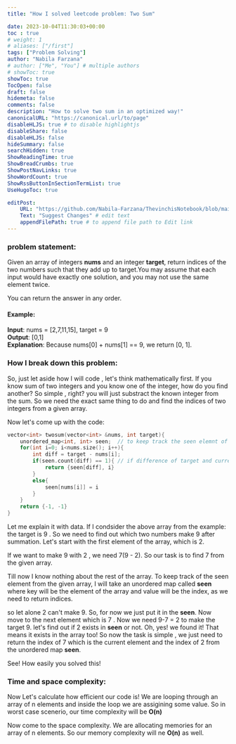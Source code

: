 ```yaml
---
title: "How I solved leetcode problem: Two Sum"

date: 2023-10-04T11:30:03+00:00
toc : true
# weight: 1
# aliases: ["/first"]
tags: ["Problem Solving"]
author: "Nabila Farzana"
# author: ["Me", "You"] # multiple authors
# showToc: true
showToc: true
TocOpen: false
draft: false
hidemeta: false
comments: false
description: "How to solve two sum in an optimized way!"
canonicalURL: "https://canonical.url/to/page"
disableHLJS: true # to disable highlightjs
disableShare: false
disableHLJS: false
hideSummary: false
searchHidden: true
ShowReadingTime: true
ShowBreadCrumbs: true
ShowPostNavLinks: true
ShowWordCount: true
ShowRssButtonInSectionTermList: true
UseHugoToc: true

editPost:
    URL: "https://github.com/Nabila-Farzana/ThevinchisNotebook/blob/main/content/"
    Text: "Suggest Changes" # edit text
    appendFilePath: true # to append file path to Edit link
---
```



### problem statement: 
Given an array of integers __nums__ and an integer __target__, return indices of the two numbers such that they add up to target.You may assume that each input would have exactly one solution, and you may not use the same element twice.

You can return the answer in any order.
#### Example:
__Input__: nums = [2,7,11,15], target = 9  
__Output__: [0,1]  
__Explanation__: Because nums[0] + nums[1] == 9, we return [0, 1].

### How I break down this problem:
So, just let aside how I will code , let's think mathematically first. If you know sum of two integers and you know one of the integer, how do you find another? So simple , right? you will just substract the known integer from the sum. So we need the exact same thing to do and find the indices of two integers from a given array.

Now let's come up with the code:

```cpp
vector<int> twosum(vector<int> &nums, int target){
    unordered_map<int, int> seen;  // to keep track the seen elemnt of the given array nums
    for(int i=0; i<nums.size(); i++){
        int diff = target - nums[i];
        if(seen.count(diff) == 1){ // if difference of target and current elemnt found in the map seen
            return {seen[diff], i}
        }
        else{
            seen[nums[i]] = i
        }
    }
    return {-1, -1}
}
```

Let me explain it with data. If I condsider the above array from the example:  
the target is 9 . So we need to find out which two numbers make 9 after summation. Let's start with the first element of the array, which is 2. 
 
If we want to make 9 with 2 , we need 7(9 - 2). So our task is to find 7 from the given array.  

Till now I know nothing about the rest of the array. To keep track of the seen element from the given array, I will take an unordered map called __seen__ where key will be the element of the array and value will be the index, as we need to return indices.

so let alone 2 can't make 9. So, for now we just put it in the __seen__. Now move to the next element which is 7 . Now we need 9-7 = 2 to make the target 9. let's find out if 2 exists in __seen__ or not. Oh, yes! we found it! That means it exists in the array too! So now the task is simple , we just need to return the index of 7 which is the current element and the index of 2 from the unordered map __seen__.

See! How easily you solved this! 

### Time and space complexity:
Now Let's calculate how efficient our code is!
We are looping through an array of n elements and inside the loop we are assigining some value. So in worst case scenerio, our time complexity will be __O(n)__

Now come to the space complexity. We are allocating memories for an array of n elements. So our memory complexity will ne __O(n)__ as well.